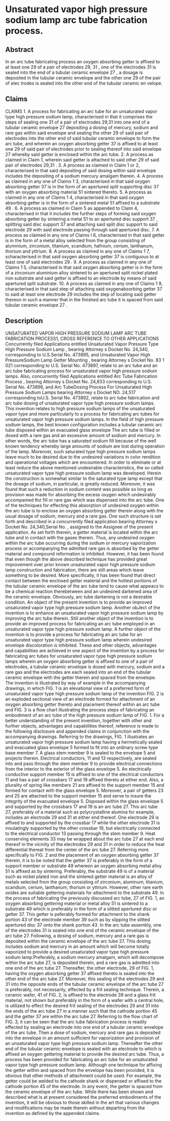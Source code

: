 # Unsaturated vapor high pressure sodium lamp arc tube fabrication process.

## Abstract
In an arc tube fabricating process an oxygen absorbing getter is affixed to at least one 29 of a pair of electrodes 29, 31 , one of the electrodes 31 is sealed into the end of a tubular ceramic envelope 27 , a dosage is deposited in the tubular ceramic envelope and the other one 29 of the pair of elec trodes is sealed into the other end of the tubular ceramic en velope.

## Claims
CLAIMS 1. A process for fabricating an arc tube for an unsaturated vapor type high pressure sodium lamp, characterised in that it comprises the steps of sealing one 31 of a pair of electrodes 29,31 into one end of a tubular ceramic envelope 27 depositing a dosing of mercury, sodium and rare gas within said envelope and sealing the other 29 of said pair of electrodes into the other end of said tubular ceramic envelope to form the arc tube, and wherein an oxygen absorbing getter 37 is affixed to at least one 29 of said pair of electrodes prior to sealing thereof into said envelope 27 whereby said getter is enclosed within the arc tube. 2. A process as claimed in Claim 1, wherein said getter is attached to said other 29 of said pair of electrodes 29,31 . 3. A process as claimed in Claim 1 or 2, characterised in that said depositing of said dosing within said envelope includes the depositing of a sodium mercury amalgam therein. 4. A process as claimed in any one of Claims 1 3, characterised in that said oxygen absorbing getter 37 is in the form of an apertured split supporting disc 37 with an oxygen absorbing material 51 sintered thereto. 5. A process as claimed in any one of Claims 1 4, characterised in that said oxygen absorbing getter is in the form of a sintered metal 51 affixed to a substrate 49 . 6. A process as claimed in Claim 5 as appended to Claim 4, characterised in that it includes the further steps of forming said oxygen absorbing getter by sintering a metal 51 to an apertured disc support 37 , splitting said disc support 37 and attaching said split disc support to said electrode 29 with said electrode passing through said apertured disc. 7. A process as claimed in any one of Claims I 6, characterised in that said getter is in the form of a metal alloy selected from the group consisting of aluminium, zirconium, titanium, scandium, hafnium, cerium, lanthanum, thorium and yttrium. 8. A process as claimed in any one of Claims 1 7, scharacterised in that said oxygen absorbing getter 37 is contiguous to at least one of said electrodes 29 . 9. A process as claimed in any one of Claims 1 5, characterised in that said oxygen absorbing getter is in the form of a zirconium aluminium alloy sintered to an apertured split nickel plated iron substrate and said getter is affixed to an electrode by means of said apertured split substrate. 10. A process as claimed in any one of Claims 1 9, characterised in that said step of attaching said oxygenabsorbing getter 37 to said at least one electrode 29 includes the step of locating said getter thereon in such a manner that in the finished arc tube it is spaced from said tubular ceramic envelope 27 .

## Description
UNSATURATED VAPOR HIGH PRESSURE SODIUM LAMP ARC TUBE FABRICATION PROCESS1, CROSS REFERENCE TO OTHER APPLICATIONS Concurrently filed Applications entitled Unsaturated Vapor Pressure Type High Pressure Sodium Lamp , bearing Attorney s Docket No. 24,340, corresponding to U.S.Serial No. 473895, and Unsaturated Vapor High PressureSodium Lamp Getter Mounting , bearing Attorney s Docket No. 83 1 021 corresponding to U.S. Serial No. 473897, relate to an arc tube and an arc tube fabricating process for unsaturated vapor high pressure sodium lamps. Also, concurrently filed Applications entitled Arc Tube Fabrication Process , bearing Attorney s Docket No. 24,833 corresponding to U.S. Serial No. 473896, and Arc TubeDosing Process For Unsaturated High Pressure Sodium Lamps bearing Attorney s Docket NO. 24,517 corresponding toU.S. Serial No. 473892, relate to arc tube fabrication and arc tube dosing of unsaturated vapor type high pressure sodium lamps. This invention relates to high pressure sodium lamps of the unsaturated vapor type and more particularly to a process for fabricating arc tubes for unsaturated vapor high pressure sodium lamps. In the field of high pressure sodium lamps, the best known configuration includes a tubular ceramic arc tube disposed within an evacuated glass envelope The arc tube is filled or dosed with a rare gas and an excessive amount of sodium and mercury. In other words, the arc tube has a saturated sodium fill because of the well known tendency whereby large amounts of sodium are lost during operation of the lamp. Moreover, such saturated type high pressure sodium lamps leave much to be desired due to the undesired variations in color rendition and operational voltages which are encountered. In order to eliminate or at least reduce the above mentioned undesirable characteristics, the so called unsaturated vapor type high pressure sodium lamp was developed. Herein the construction is somewhat similar to the saturated type lamp except that the dosage of sodium, in particular, is greatly reduced. Moreover, it was found that such a reduction in sodium content was possible so long as provision was made for absorbing the excess oxygen which undesirably accompanied thz fill or rare gas which was dispensed into the arc tube. One of the techniques for effecting this absorption of undesired oxygen within the arc tube is to enclose an oxygen absorbing getter therein along with the usual dosage of sodium, mercury and a rare gas. One such structure is set forth and described in a concurrently filed application bearing Attorney s Docket No. 24,340,Serial No. , assigned to the Assignee of the present application. As set forth therein, a getter material is located within the arc tube and in contact with the gases therein. Thus, any undesired oxygen within the arc tube occurring during the sodium or mercury vaporization process or accompanying the admitted rare gas is absorbed by the getter material and compound reformation is inhibited. However, it has been found that even though the above described technique has provided great improvement over prior known unsaturated vapor high pressure sodium lamp construction and fabrication, there are still areas which leave something to be desired. More specifically, it has been found that direct contact between the enclosed getter material and the hottest portions of the tubular ceramic envelope of the arc tube tend to cause what appeacs to be a chemical reaction therebetween and an undesired darkened area of the ceramic envelope. Obviously, arc tube darkening is not a desirable condition. An object of the present invention is to provide an improved unsaturated vapor type high pressure sodium lamp. Another obJect of the invention is to enhance an unsaturated vapor high pressure sodium lamp by improving the arc tube therein. Still another object of the invention is to provide an improved process for fabricating an arc tube employed in an unsaturated vapor type high pressure sodium lamp. A further object of the invention is to provide a process for fabricating an arc tube for an unsaturated vapor type high pressure sodium lamp wherein undesired envelope discoloration is inhibited. These and other objects, advantages and capabilities are achieved in one aspect of the invention by a process for fabricating arc tubes for unsaturated vapor type high pressure sodium lamps wherein an oxygen absorbing getter is affixed to one of a pair of electrodes, a tubular ceramic envelope is dosed with mercury, sodium and a rare gas and the electrodes are each sealed into an end of the tubular ceramic envelope with the getter therein and spaced from the envelope. The invention is illustrated by way of example in the accompanying drawings, in which FIG. 1 is an elevational view of a preferred form of unsaturated vapor type high pressure sodium lamp of the invention FIG. 2 is an exploded sectional view of an electrode formed for attachment of an oxygen absorbing getter thereto and placement thereof within an arc tube and FIG. 3 is a flow chart illustrating the process steps of fabricating an embodiment of an arc tube of the high pressure sodium lamp of FIG. 1. For a better understanding of the present invention, together with other and further objects, advantages and capabilities thereof, reference is made to the following disclosure and appended claims in conjunction with the accompanying drawings. Referring to the drawings, FIG. 1 illustrates an unsaturated vapor high pressure sodium lamp having a hermetically sealed and evacuated glass envelope 5 formed to fit into an ordinary screw type base member 7. A glass stem member 9 is sealed to the envelope 5 and projects therein. Electrical conductors, 11 and 13 respectively, are sealed into and pass through the stem member 9 to provide electrical connections from the interior to the exterior of the glass envelope 5. An electrically conductive support member 15 is affixed to one of the electrical conductors 11 and has a pair of crossbars 17 and 19 affixed thereto at either end. Also, a plurality of spring like members 21 are affixed to the support member 15 and formed for contact with the glass envelope 5. Moreover, a pair of getters 23 and 25 are attached to the support member 15 and serve to insure the integrity of the evacuated envelope 5. Disposed within the glass envelope 5 and supported by the crossbars 17 and 19 is an arc tube 27. This arc tube 27, preferably of a material such as polycrystalline alumina for example, includes an electrode 29 and 31 at either end thereof. One electrode 29 is affixed to and supported by the crossbar 17 while the other electrode 31 is insulatingly supported by the other crossbar 19, but electrically connected to the electrical conductor 13 passing through the stem member 9. Heat conserving elements 33 may be wrapped about the arc tube 27 at each end thereof in the vicinity of the electrodes 29 and 31 in order to reduce the heat differential thereat from the center of the arc tube 27. Referring more specifically to FIG. 2 and the placement of an oxygen absorbing getter 37 therein, it is to be noted that the getter 37 is preferably in the form of a support member or substrate 49 whereon an oxygen absorbing metal alloy 51 is affixed as by sintering. Preferably, the substrate 49 is of a material such as nickel plated iron and the sintered getter material is an alloy of metals selected from the group consisting of zirconium, aluminum, titanium, scandium, cerium, lanthanum, thorium or yttrium. However, other rare earth oxides are suitable gettering materials for attachment to the substrate 49. In the process of fabricating the previously discussed arc tube, 27 of FIG. 1, an oxygen absorbing gettering material or metal alloy 51 is sintered to a substrate 49 which is preferably in the form of a slitted apertured disc or getter 37. This getter is peferably formed for attachment to the shank portion 43 of the electrode member 39 such as by slipping the slitted apertured disc 37 onto the shank portion 43. In the arc tube assembly, one of the electrodes 31 is sealed into one end of the ceramic envelope of the arc tube 27. Following, a dosing of sodium, mercury and a rare gas is deposited within the ceramic envelope of the arc tube 27. This dosing includes sodium and mercury in an amount which will become totally vaporized to provide a desired unsaturated vapor type high pressure sodium lamp.Preferably, a sodium mercury amalgam, which will decompose within the arc tube 27, is deposited therein, and a rare gas is admitted into one end of the arc tube 27. Thereafter, the other electrode, 29 of FIG. 1, having the oxygen absorbing getter 37 affixed thereto is sealed into the other end of the arc tube 27. Moreover, this sealing of the electrodes 29 and 31 into the opposite ends of the tubular ceramic envelope of the arc tube 27 is preferably, not necessarily, effected by a frit sealing technique. Therein, a ceramic wafer, 41 of FIG. 2, is affixed to the electrode 39 and a glass frit material, not shown but preferably in the form of a wafer with a central hole, is utilized to effect the desired frit sealing of the electrodes 29 and 31 into the ends of the arc tube 27 in a manner such that the cathode portion 45 and the getter 37 are within the arc tube 27. Referring to the flow chart of FIG. 3, it can be seen that the arc tube fabrication process is readily effected by sealing an electrode into one end of a tubular ceramic envelope of the arc tube. Then a dose of sodium, mercury and rare gas is deposited into the envelope in an amount sufficient for vaporization and provision of an unsaturated vapor type high pressure sodium lamp. Thereafter the other end of the tubular ceramic envelope is sealed with an electrode to which is affixed an oxygen gettering material to provide the desired arc tube. Thus, a process has been provided for fabricating an arc tube for an unsaturated vapor type high pressure sodium lamp. Although one technique for affixing the getter within and spaced from the envelope has been provided, it is obvious that other methods of attachment could be used. For example, the getter could be welded to the cathode shank or dispensed or affixed to the cathode portion 45 of the electrode. In any event, the getter is spaced from the ceramic envelope of the arc tube. While there has been shown and described what is at present considered the preferred embodiments of the invention, it will be obvious to those skilled in the art that various changes and modifications may be made therein without departing from the invention as defined by the appended claims.